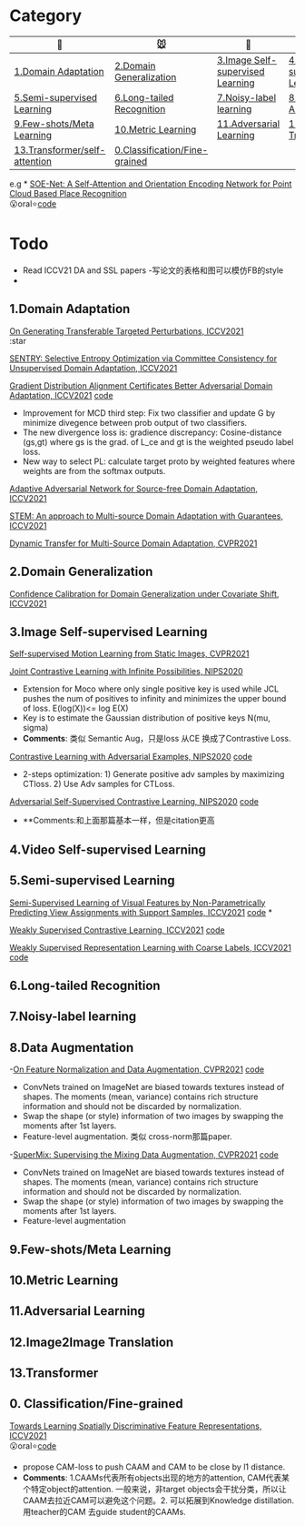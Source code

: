 # Category

|:dog:|:mouse:|:hamster:|:tiger:|
|------|------|------|------|
|[1.Domain Adaptation](#1)|[2.Domain Generalization](#2)|[3.Image Self-supervised Learning](#3)|[4.Video Self-supervised Learning](#4)|
|[5.Semi-supervised Learning](#5)|[6.Long-tailed Recognition](#6)|[7.Noisy-label learning](#7)|[8.Data Augmentation](#8)|
|[9.Few-shots/Meta Learning](#9)|[10.Metric Learning](#10)|[11.Adversarial Learning](#11)|[12.Image2Image Translation](#12)|
|[13.Transformer/self-attention](#13)|[0.Classification/Fine-grained](#0)|

 e.g  * [SOE-Net: A Self-Attention and Orientation Encoding Network for Point Cloud Based Place Recognition](https://openaccess.thecvf.com/content/CVPR2021/papers/Xia_SOE-Net_A_Self-Attention_and_Orientation_Encoding_Network_for_Point_Cloud_CVPR_2021_paper.pdf)<br>:open_mouth:oral:star:[code](https://github.com/Yan-Xia/SOE-Net)

# Todo
- Read ICCV21 DA and SSL papers  -写论文的表格和图可以模仿FB的style
- 

<a name="1"/>

## 1.Domain Adaptation

[On Generating Transferable Targeted Perturbations, ICCV2021](https://arxiv.org/pdf/2103.14641.pdf) <br>:star


[SENTRY: Selective Entropy Optimization via Committee Consistency for Unsupervised Domain Adaptation, ICCV2021](https://arxiv.org/abs/2012.11460) 


[Gradient Distribution Alignment Certificates Better Adversarial Domain
Adaptation, ICCV2021](https://openaccess.thecvf.com/content/ICCV2021/papers/Gao_Gradient_Distribution_Alignment_Certificates_Better_Adversarial_Domain_Adaptation_ICCV_2021_paper.pdf) [code](https://github.com/theNded/SGP)
* Improvement for MCD third step: Fix two classifier and update G by minimize divegence between prob output of two classifiers.
* The new divergence loss is: gradience discrepancy: Cosine-distance (gs,gt) where gs is the grad. of L_ce and gt is the weighted pseudo label loss. 
* New way to select PL: calculate target proto by weighted features where weights are from the softmax outputs. 

[Adaptive Adversarial Network for Source-free Domain Adaptation, ICCV2021](https://openaccess.thecvf.com/content/ICCV2021/papers/Xia_Adaptive_Adversarial_Network_for_Source-Free_Domain_Adaptation_ICCV_2021_paper.pdf) 

[STEM: An approach to Multi-source Domain Adaptation with Guarantees, ICCV2021](https://openaccess.thecvf.com/content/ICCV2021/papers/Nguyen_STEM_An_Approach_to_Multi-Source_Domain_Adaptation_With_Guarantees_ICCV_2021_paper.pdf) 

[Dynamic Transfer for Multi-Source Domain Adaptation, CVPR2021](https://arxiv.org/pdf/2103.10583.pdf) 





<a name="2"/>

## 2.Domain Generalization
[Confidence Calibration for Domain Generalization under Covariate Shift, ICCV2021](https://arxiv.org/abs/2104.00742) 


<a name="3"/>

## 3.Image Self-supervised Learning

[Self-supervised Motion Learning from Static Images, CVPR2021](https://arxiv.org/pdf/2104.00240.pdf)

[Joint Contrastive Learning with Infinite Possibilities, NIPS2020](https://arxiv.org/pdf/2009.14776.pdf)
* Extension for Moco where only single positive key is used while JCL pushes the num of positives to infinity and minimizes the upper bound of loss. E(log(X))<= log E(X)
* Key is to estimate the Gaussian distribution of positive keys N(mu, sigma)
* **Comments**: 类似 Semantic Aug，只是loss 从CE 换成了Contrastive Loss. 

[Contrastive Learning with Adversarial Examples, NIPS2020](https://arxiv.org/pdf/2010.12050.pdf) [code](https://github.com/chihhuiho/CLAE)
* 2-steps optimization: 1) Generate positive adv samples by maximizing CTloss. 2) Use Adv samples for CTLoss.

[Adversarial Self-Supervised Contrastive Learning, NIPS2020](https://arxiv.org/pdf/2006.07589.pdf) [code](https://github.com/Kim-Minseon/RoCL)
* **Comments:和上面那篇基本一样，但是citation更高

<a name="4"/>

## 4.Video Self-supervised Learning


<a name="5"/>

## 5.Semi-supervised Learning

[Semi-Supervised Learning of Visual Features by Non-Parametrically Predicting View Assignments with Support Samples, ICCV2021](https://arxiv.org/pdf/2104.13963.pdf) [code](https://github.com/facebookresearch/suncet)
* 


[Weakly Supervised Contrastive Learning, ICCV2021](https://openaccess.thecvf.com/content/ICCV2021/papers/Zheng_Weakly_Supervised_Contrastive_Learning_ICCV_2021_paper.pdf) [code](https://github.com/theNded/SGP)

[Weakly Supervised Representation Learning with Coarse Labels, ICCV2021](https://openaccess.thecvf.com/content/ICCV2021/papers/Xu_Weakly_Supervised_Representation_Learning_With_Coarse_Labels_ICCV_2021_paper.pdf) [code](https://github.com/theNded/SGP)


<a name="6"/>

## 6.Long-tailed Recognition

<a name="7"/>

## 7.Noisy-label learning


 
 <a name="8"/>

## 8.Data Augmentation
-[On Feature Normalization and Data Augmentation, CVPR2021](https://arxiv.org/pdf/2002.11102.pdf) [code](https://github.com/Boyiliee/MoEx.)
* ConvNets trained on ImageNet are biased towards textures instead of shapes. The moments (mean, variance) contains rich structure information and should not be discarded by normalization. 
* Swap the shape (or style) information of two images by swapping the moments after 1st layers. 
* Feature-level augmentation. 类似 cross-norm那篇paper.

-[SuperMix: Supervising the Mixing Data Augmentation, CVPR2021](https://arxiv.org/pdf/2002.11102.pdf) [code](https://github.com/Boyiliee/MoEx.)
* ConvNets trained on ImageNet are biased towards textures instead of shapes. The moments (mean, variance) contains rich structure information and should not be discarded by normalization. 
* Swap the shape (or style) information of two images by swapping the moments after 1st layers. 
* Feature-level augmentation


<a name="9"/>

## 9.Few-shots/Meta Learning



 <a name="10"/>
 
 ## 10.Metric Learning


<a name="11"/>

## 11.Adversarial Learning

<a name="12"/>

## 12.Image2Image Translation


<a name="13"/>

## 13.Transformer 



<a name="0"/>

## 0. Classification/Fine-grained
[Towards Learning Spatially Discriminative Feature Representations, ICCV2021](https://arxiv.org/pdf/2109.01359.pdf)<br>:open_mouth:oral:star:[code](xxx)
* propose CAM-loss to push CAAM and CAM to be close by l1 distance. 
* **Comments**: 1.CAAMs代表所有objects出现的地方的attention, CAM代表某个特定object的attention. 一般来说，非target objects会干扰分类，所以让CAAM去拉近CAM可以避免这个问题。2. 可以拓展到Knowledge distillation. 用teacher的CAM 去guide student的CAAMs.

